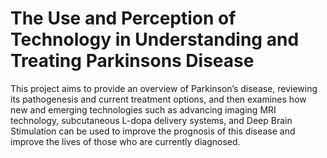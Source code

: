 # The Use and Perception of Technology in Understanding and Treating Parkinsons Disease

This project aims to provide an overview of Parkinson’s disease, reviewing its pathogenesis and current treatment options, and then examines how new and emerging technologies such as advancing imaging MRI technology, subcutaneous L-dopa delivery systems, and Deep Brain Stimulation can be used to improve the prognosis of this disease and improve the lives of those who are currently diagnosed. 
